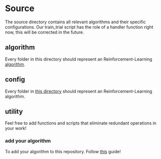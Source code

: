 # Source

The source directory contains all relevant algorithms and their specific configurations.
Our train_trial script has the role of a handler function right now, this will be corrected in the future.


## algorithm
Every folder in this directory should represent an Reinforcement-Learning [algorithm](algorithm/Readme.md).

## config
Every folder in [this directory](config/Readme.md) should represent an Reinforcement-Learning algorithm.

## utility
Feel free to add functions and scripts that eliminate redundant operations in your work!

### add your algorithm
To add your algorithm to this repository. Follow [this](config/Readme.md) guide!